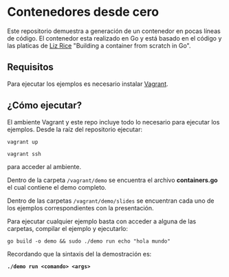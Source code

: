 # Contenedores desde cero

Este repositorio demuestra a generación de un contenedor en pocas líneas de código. El contenedor esta realizado en Go y está basado en el código y las platicas de [Liz Rice](https://github.com/lizrice) "Building a container from scratch in Go".

## Requisitos

Para ejecutar los ejemplos es necesario instalar [Vagrant](https://www.vagrantup.com/downloads.html).

## ¿Cómo ejecutar?

El ambiente Vagrant y este repo incluye todo lo necesario para ejecutar los ejemplos. Desde la raíz del repositorio ejecutar:

```
vagrant up

vagrant ssh
```
para acceder al ambiente.


Dentro de la carpeta `/vagrant/demo` se encuentra el archivo **containers.go** el cual contiene el demo completo.

Dentro de las carpetas `/vagrant/demo/slides` se encuentran cada uno de los ejemplos correspondientes con la presentación.

Para ejecutar cualquier ejemplo basta con acceder a alguna de las carpetas, compilar el ejemplo y ejecutarlo:

```
go build -o demo && sudo ./demo run echo "hola mundo"
```

Recordando que la sintaxis del la demostración es:

**`./demo run <comando> <args>`**
